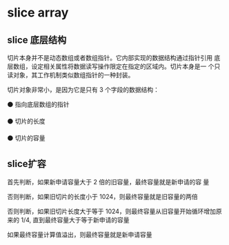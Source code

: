 # slice array

## slice 底层结构
切片本身并不是动态数组或者数组指针。它内部实现的数据结构通过指针引用
底层数组，设定相关属性将数据读写操作限定在指定的区域内。切片本身是一
个只读对象，其工作机制类似数组指针的一种封装。

切片对象非常小，是因为它是只有 3 个字段的数据结构：

⚫ 指向底层数组的指针

⚫ 切片的长度

⚫ 切片的容量


## slice扩容

首先判断，如果新申请容量大于 2 倍的旧容量，最终容量就是新申请的容
量

否则判断，如果旧切片的长度小于 1024，则最终容量就是旧容量的两倍

否则判断，如果旧切片长度大于等于 1024，则最终容量从旧容量开始循环增加原来的 1/4, 直到最终容量大于等于新申请的容量

如果最终容量计算值溢出，则最终容量就是新申请容量



